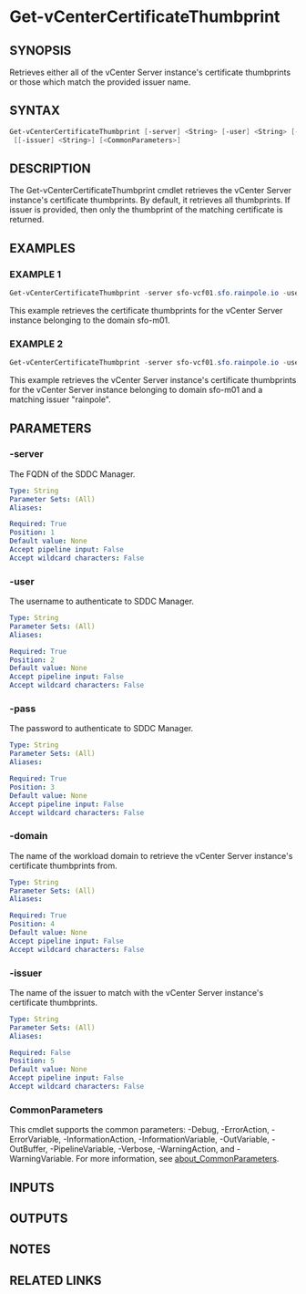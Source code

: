 # Get-vCenterCertificateThumbprint

## SYNOPSIS

Retrieves either all of the vCenter Server instance's certificate thumbprints or those which match the provided issuer name.

## SYNTAX

```powershell
Get-vCenterCertificateThumbprint [-server] <String> [-user] <String> [-pass] <String> [-domain] <String>
 [[-issuer] <String>] [<CommonParameters>]
```

## DESCRIPTION

The Get-vCenterCertificateThumbprint cmdlet retrieves the vCenter Server instance's certificate thumbprints.
By default, it retrieves all thumbprints.
If issuer is provided, then only the thumbprint of the matching certificate is returned.

## EXAMPLES

### EXAMPLE 1

```powershell
Get-vCenterCertificateThumbprint -server sfo-vcf01.sfo.rainpole.io -user administrator@vsphere.local -pass VMw@re1! -domain sfo-m01
```

This example retrieves the certificate thumbprints for the vCenter Server instance belonging to the domain sfo-m01.

### EXAMPLE 2

```powershell
Get-vCenterCertificateThumbprint -server sfo-vcf01.sfo.rainpole.io -user administrator@vsphere.local -pass VMw@re1! -domain sfo-m01 -issuer rainpole
```

This example retrieves the vCenter Server instance's certificate thumbprints for the vCenter Server instance belonging to domain sfo-m01 and a matching issuer "rainpole".

## PARAMETERS

### -server

The FQDN of the SDDC Manager.

```yaml
Type: String
Parameter Sets: (All)
Aliases:

Required: True
Position: 1
Default value: None
Accept pipeline input: False
Accept wildcard characters: False
```

### -user

The username to authenticate to SDDC Manager.

```yaml
Type: String
Parameter Sets: (All)
Aliases:

Required: True
Position: 2
Default value: None
Accept pipeline input: False
Accept wildcard characters: False
```

### -pass

The password to authenticate to SDDC Manager.

```yaml
Type: String
Parameter Sets: (All)
Aliases:

Required: True
Position: 3
Default value: None
Accept pipeline input: False
Accept wildcard characters: False
```

### -domain

The name of the workload domain to retrieve the vCenter Server instance's certificate thumbprints from.

```yaml
Type: String
Parameter Sets: (All)
Aliases:

Required: True
Position: 4
Default value: None
Accept pipeline input: False
Accept wildcard characters: False
```

### -issuer

The name of the issuer to match with the vCenter Server instance's certificate thumbprints.

```yaml
Type: String
Parameter Sets: (All)
Aliases:

Required: False
Position: 5
Default value: None
Accept pipeline input: False
Accept wildcard characters: False
```

### CommonParameters

This cmdlet supports the common parameters: -Debug, -ErrorAction, -ErrorVariable, -InformationAction, -InformationVariable, -OutVariable, -OutBuffer, -PipelineVariable, -Verbose, -WarningAction, and -WarningVariable. For more information, see [about_CommonParameters](http://go.microsoft.com/fwlink/?LinkID=113216).

## INPUTS

## OUTPUTS

## NOTES

## RELATED LINKS
